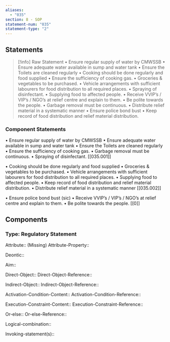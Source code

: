 ```yaml
---
aliases:
  - "035"
section: 8 - SOP
statement-num: "035"
statement-type: "2"
---
```

## Statements 
> [!info] Raw Statement
> • Ensure regular supply of water by CMWSSB 
 • Ensure adequate water available in sump and water tank 
 • Ensure the Toilets are cleaned regularly 
 • Cooking should be done regularly and food supplied 
 • Ensure the sufficiency of cooking gas. 
 • Groceries & vegetables to be purchased. 
 • Vehicle arrangements with sufficient labourers for food distribution to all required places. 
 • Spraying of disinfectant. 
 • Supplying food to affected people. 
 • Receive VVIP’s / VIP’s / NGO’s at relief centre and explain to them. 
• Be polite towards the people. 
• Garbage removal must be continuous. 
• Distribute relief material in a systematic manner 
• Ensure police bond bust 
• Keep record of food distribution and relief material distribution. 

### Component Statements
• Ensure regular supply of water by CMWSSB 
• Ensure adequate water available in sump and water tank 
• Ensure the Toilets are cleaned regularly 
• Ensure the sufficiency of cooking gas. 
• Garbage removal must be continuous. 
• Spraying of disinfectant. 
[[035.001]]

• Cooking should be done regularly and food supplied 
• Groceries & vegetables to be purchased. 
• Vehicle arrangements with sufficient labourers for food distribution to all required places. 
• Supplying food to affected people. 
• Keep record of food distribution and relief material distribution. 
• Distribute relief material in a systematic manner 
[[035.002]]


• Ensure police bond bust (sic)
• Receive VVIP’s / VIP’s / NGO’s at relief centre and explain to them.
• Be polite towards the people. 
[[0]]

 
## Components
### Type: Regulatory Statement
Attribute:: (Missing)
Attribute-Property::

Deontic::

Aim::

Direct-Object::
Direct-Object-Reference:: 

Indirect-Object::
Indirect-Object-Reference:: 

Activation-Condition-Content::
Activation-Condition-Reference:: 

Execution-Constraint-Content::
Execution-Constraint-Reference:: 

Or-else::
Or-else-Reference:: 

Logical-combination::

Invoking-statement(s)::